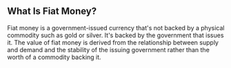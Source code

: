 ## What Is Fiat Money?

Fiat money is a government-issued currency that's not backed by a physical commodity such as gold or silver. It's backed by the government that issues it. The value of fiat money is derived from the relationship between supply and demand and the stability of the issuing government rather than the worth of a commodity backing it. 
